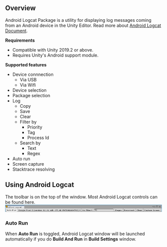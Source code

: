 ## **Overview**

Android Logcat Package is a utility for displaying log messages coming from an Android device in the Unity Editor. Read more about [Android Logcat Document](https://developer.android.com/studio/command-line/logcat).

**Requirements**
- Compatible with Unity 2019.2 or above.
- Requires Unity's Android support module.

**Supported features**
- Device connnection
	- Via USB
	- Via Wifi
- Device selection
- Package selection
- Log 
	- Copy
	- Save
	- Clear
	- Filter by
		- Priority
		- Tag
        - Process Id
	- Search by
		- Text
		- Regex
- Auto run
- Screen capture
- Stacktrace resolving

## **Using Android Logcat**

The toolbar is on the top of the window. Most Android Logcat controls can be found here.  
![Toolbar](images/android_logcat_toolbar.png)

### Auto Run
When **Auto Run** is toggled, Android Logcat window will be launched automatically if you do **Build And Run** in **Build Settings** window.
